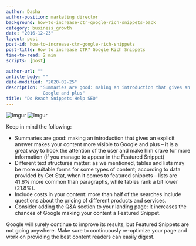 ```yaml
---
author: Dasha
author-position: marketing director
background: how-to-increase-ctr-google-rich-snippets-back
category: business_growth
date: "2016-12-23"
layout: post
post-id: how-to-increase-ctr-google-rich-snippets
post-title: How to increase CTR? Google Rich Snippets
time-to-read: 2 min
scripts: [post]

author-url: ""
article-body: ""
date-modified: "2020-02-25"
description: "Summaries are good: making an introduction that gives an explicit answer makes your content more visible to
              Google and plus"
title: "Do Reach Snippets Help SEO"
---
```


![Imgur](https://i.imgur.com/PlDZ6DK.png)
![Imgur](https://i.imgur.com/QDgcnkg.png)

Keep in mind the following:

* Summaries are good: making an introduction that gives an explicit answer makes your content more visible to Google and plus – it is a great way to hook the attention of the user and make him crave for more information (if you manage to appear in the Featured Snippet)
* Different text structures matter: as we mentioned, tables and lists may be more suitable forms for some types of content; according to data provided by Get Stat, when it comes to featured snippets – lists are 41.6% more common than paragraphs, while tables rank a bit lower (21.8%).
* Include costs in your content: more than half of the searches include questions about the pricing of different products and services.
* Consider adding the Q&A section to your landing page: it increases the chances of Google making your content a Featured Snippet.

Google will surely continue to improve its results, but Featured Snippets are not going anywhere. Make sure to continuously re-optimize your page and work on providing the best content readers can easily digest.
